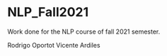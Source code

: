 # NLP_Fall2021
Work done for the NLP course of fall 2021 semester.

Rodrigo Oportot
Vicente Ardiles
